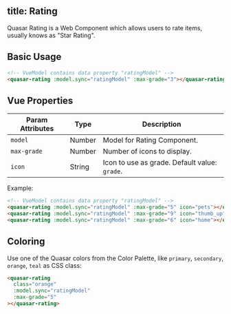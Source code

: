 title: Rating
---
Quasar Rating is a Web Component which allows users to rate items, usually knows as "Star Rating".

<input type="hidden" data-fullpage-demo="form/rating">

## Basic Usage

``` html
<!-- VueModel contains data property "ratingModel" -->
<quasar-rating :model.sync="ratingModel" :max-grade="3"></quasar-rating>
```


## Vue Properties

| Param Attributes | Type | Description |
| --- | --- | --- |
| `model` | Number | Model for Rating Component. |
| `max-grade` | Number | Number of icons to display. |
| `icon` | String | Icon to use as grade. Default value: `grade`. |

Example:
``` html
<!-- VueModel contains data property "ratingModel" -->
<quasar-rating :model.sync="ratingModel" :max-grade="5" icon="pets"></quasar-rating>
<quasar-rating :model.sync="ratingModel" :max-grade="9" icon="thumb_up"></quasar-rating>
<quasar-rating :model.sync="ratingModel" :max-grade="6" icon="home"></quasar-rating>
```

## Coloring
Use one of the Quasar colors from the Color Palette, like `primary`, `secondary`, `orange`, `teal` as CSS class:

``` html
<quasar-rating
  class="orange"
  :model.sync="ratingModel"
  :max-grade="5"
></quasar-rating>
```
